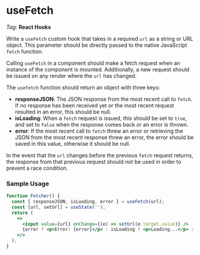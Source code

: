 # useFetch

_Tag_: **React Hooks**

Write a `useFetch` custom hook that takes in a required `url` as a string or URL object. This parameter should be directly passed to the native JavaScript `fetch` function.

Calling `useFetch` in a component should make a fetch request when an instance of the component is mounted. Additionally, a new request should be issued on any render where the `url` has changed.

The `useFetch` function should return an object with three keys:

- **responseJSON**: The JSON response from the most recent call to `fetch`. If no response has been received yet or the most recent request resulted in an error, this should be null.
- **isLoading**: When a `fetch` request is issued, this should be set to `true`, and set to `false` when the response comes back or an error is thrown.
- **error**: If the most recent call to `fetch` threw an error or retrieving the JSON from the most recent response threw an error, the error should be saved in this value, otherwise it should be null.

In the event that the `url` changes before the previous `fetch` request returns, the response from that previous request should not be used in order to prevent a race condition.

### Sample Usage

```jsx
function Fetcher() {
  const { responseJSON, isLoading, error } = useFetch(url);
  const [url, setUrl] = useState('');
  return (
    <>
      <input value={url} onChange={(e) => setUrl(e.target.value)} />
      {error ? <p>Error: {error}</p> : isLoading ? <p>Loading...</p> : <p>Response: {responseJSON}</p>}
    </>
  );
}
```
